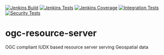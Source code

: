 [![Jenkins Build](https://img.shields.io/jenkins/build?jobUrl=https%253A%252F%252Fjenkins.iudx.io%252Fjob%252Fogc%252520resource-server%252520%2528master%2529%252520pipeline%252F)](https://jenkins.iudx.io/job/ogc%20resource-server%20(master)%20pipeline/lastBuild)
[![Jenkins Tests](https://img.shields.io/jenkins/tests?jobUrl=https%3A%2F%2Fjenkins.iudx.io%2Fjob%2Fogc%2520resource-server%2520(master)%2520pipeline%2F)](https://jenkins.iudx.io/job/ogc%20resource-server%20(master)%20pipeline/50/testReport/)
[![Jenkins Coverage](https://img.shields.io/jenkins/coverage/jacoco?jobUrl=https%3A%2F%2Fjenkins.iudx.io%2Fjob%2Fogc%2520resource-server%2520(master)%2520pipeline%2FlastBuild%2Fjacoco%2F)](https://jenkins.iudx.io/job/ogc%20resource-server%20(master)%20pipeline/lastBuild/jacoco/)
[![Integration Tests](https://img.shields.io/jenkins/build?jobUrl=https%3A%2F%2Fjenkins.iudx.io%2Fjob%2Fogc%2520resource-server%2520%28master%29%2520pipeline%2F&label=integration%20tests)](https://jenkins.iudx.io/job/ogc%20resource-server%20(master)%20pipeline/lastBuild/Integration_20Test_20Report/)
[![Security Tests](https://img.shields.io/jenkins/build?jobUrl=https%3A%2F%2Fjenkins.iudx.io%2Fjob%2Fogc%2520resource-server%2520%28master%29%2520pipeline%2F&label=security%20tests)](https://jenkins.iudx.io/job/ogc%20resource-server%20(master)%20pipeline/lastBuild/zap/)

# ogc-resource-server
OGC compliant IUDX based resource server serving Geospatial data
